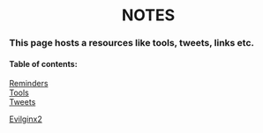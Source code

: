 <h1 align="center">NOTES</h1>

### This page hosts a resources like tools, tweets, links etc.

#### Table of contents:
[Reminders](#remIndex)<br/>
[Tools](#toolsIndex)<br/>
[Tweets](#twIndex)

<a name="toolsIndex"></a>
[Evilginx2](https://m0chan.github.io/2019/07/26/Bypassing-2FA-For-Fun-With-Evilginx2.html)


